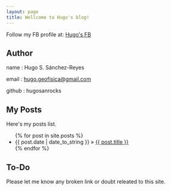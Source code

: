 ```yaml
---
layout: page
title: Wellcome to Hugo's blog!
---
```


Follow my FB profile at: [Hugo's FB](https://www.facebook.com/hugosamuel.sanchezreyes)

## Author


    
name : Hugo S. Sánchez-Reyes

email : [hugo.geofisica@gmail.com](http://www.gmail.com)

github : hugosanrocks


## My Posts

Here's my posts list.

<ul class="posts">
  {% for post in site.posts %}
    <li><span>{{ post.date | date_to_string }}</span> &raquo; <a href="{{ BASE_PATH }}{{ post.url }}">{{ post.title }}</a></li>
  {% endfor %}
</ul>

## To-Do

Please let me know any broken link or doubt releated to this site.
